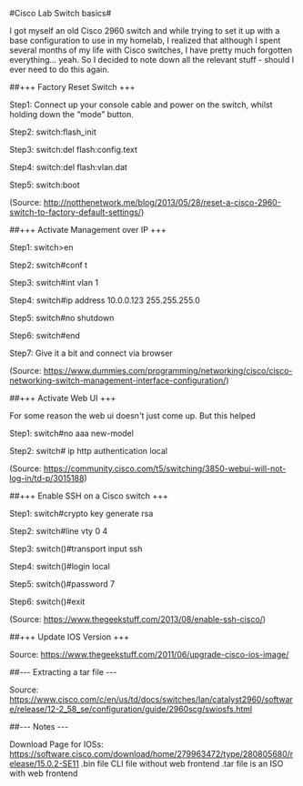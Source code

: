 #Cisco Lab Switch basics#

I got myself an old Cisco 2960 switch and while trying to set it up with a base configuration to use in my homelab, I realized that although I spent several months of my life with Cisco switches, I have pretty much forgotten everything... yeah. So I decided to note down all the relevant stuff - should I ever need to do this again.

##+++ Factory Reset Switch +++

Step1: Connect up your console cable and power on the switch, whilst holding down the “mode” button.

Step2: switch:flash_init

Step3: switch:del flash:config.text

Step4: switch:del flash:vlan.dat

Step5: switch:boot

(Source: http://notthenetwork.me/blog/2013/05/28/reset-a-cisco-2960-switch-to-factory-default-settings/)

##+++ Activate Management over IP +++

Step1: switch>en

Step2: switch#conf t

Step3: switch#int vlan 1

Step4: switch#ip address 10.0.0.123 255.255.255.0

Step5: switch#no shutdown

Step6: switch#end

Step7: Give it a bit and connect via browser

(Source: https://www.dummies.com/programming/networking/cisco/cisco-networking-switch-management-interface-configuration/)

##+++ Activate Web UI +++

For some reason the web ui doesn't just come up. But this helped

Step1: switch#no aaa new-model

Step2: switch# ip http authentication local

(Source: https://community.cisco.com/t5/switching/3850-webui-will-not-log-in/td-p/3015188)

##+++ Enable SSH on a Cisco switch +++

Step1: switch#crypto key generate rsa

Step2: switch#line vty 0 4

Step3: switch()#transport input ssh

Step4: switch()#login local

Step5: switch()#password 7

Step6: switch()#exit

(Source: https://www.thegeekstuff.com/2013/08/enable-ssh-cisco/)

##+++ Update IOS Version +++

Source: https://www.thegeekstuff.com/2011/06/upgrade-cisco-ios-image/

##--- Extracting a tar file ---

Source: https://www.cisco.com/c/en/us/td/docs/switches/lan/catalyst2960/software/release/12-2_58_se/configuration/guide/2960scg/swiosfs.html

##--- Notes ---

Download Page for IOSs: https://software.cisco.com/download/home/279963472/type/280805680/release/15.0.2-SE11
.bin file CLI file without web frontend
.tar file is an ISO with web frontend
